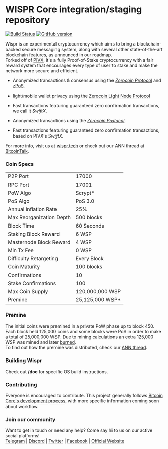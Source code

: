 WISPR Core integration/staging repository
=====================================

[![Build Status](https://travis-ci.org/WisprProject/core.svg?branch=master)](https://travis-ci.org/WisprProject/core) [![GitHub version](https://badge.fury.io/gh/WisprProject%2Fcore.svg)](https://badge.fury.io/gh/WisprProject%2core)

Wispr is an experimental cryptocurrency which aims to bring a blockchain-backed secure messaging system, along with several other state-of-the-art blockchain features, as announced in our roadmap.<br>
Forked off of [PIVX](https://github.com/PIVX-Project/PIVX), it's a fully Proof-of-Stake cryptocurrency with a fair reward system that encourages every type of user to stake and make the network more secure and efficient.
- Anonymized transactions & consensus using the [_Zerocoin Protocol_](http://www.wispr.org/zwsp) and [zPoS](https://wispr.org/zpos/).
- light/mobile wallet privacy using the [Zerocoin Light Node Protocol](https://wispr.org/wp-content/uploads/2018/11/Zerocoin_Light_Node_Protocol.pdf)
- Fast transactions featuring guaranteed zero confirmation transactions, we call it _SwiftX_.

- Anonymized transactions using the [_Zerocoin Protocol_](https://en.wikipedia.org/wiki/Zerocoin_protocol).
- Fast transactions featuring guaranteed zero confirmation transactions, based on PIVX's _SwiftX_.

For more info, visit us at [wispr.tech](http://wispr.tech) or check out our ANN thread at [BitcoinTalk](https://bitcointalk.org/index.php?topic=4481839).

### Coin Specs

<table>
<tr><td>P2P Port</td><td>17000</td></tr>
<tr><td>RPC Port</td><td>17001</td></tr>
<tr><td>PoW Algo</td><td>Scrypt*</td></tr>
<tr><td>PoS Algo</td><td>PoS 3.0</td></tr>
<tr><td>Annual Inflation Rate</td><td>25%</td></tr>
<tr><td>Max Reorganization Depth</td><td>500 blocks</td></tr>
<tr><td>Block Time</td><td>60 Seconds</td></tr>
<tr><td>Staking Block Reward</td><td>6 WSP</td></tr>
<tr><td>Masternode Block Reward</td><td>4 WSP</td></tr>
<tr><td>Min Tx Fee</td><td>0 WSP</td></tr>
<tr><td>Difficulty Retargeting</td><td>Every Block</td></tr>
<tr><td>Coin Maturity</td><td>100 blocks</td></tr>
<tr><td>Confirmations</td><td>10</td></tr>
<tr><td>Stake Confirmations</td><td>100</td></tr>
<tr><td>Max Coin Supply</td><td>120,000,000 WSP</td></tr>
<tr><td>Premine</td><td>25,125,000 WSP*</td></tr>
</table>

### Premine
The initial coins were premined in a private PoW phase up to block 450. Each block held 125,000 coins and some blocks were PoS in order to make a total of 25,000,000 WSP. Due to mining calculations an extra 125,000 WSP was mined and later [burned](https://explorer.wispr.tech/tx/ccabff166654a078da5cda2aa758e1f801f14e8886c8b2fcc9e2d32126755fb9).<br>
To find out how the premine was distributed, check our [ANN thread](https://bitcointalk.org/index.php?topic=2561885).

### Building Wispr
Check out <b>/doc</b> for specific OS build instructions.

### Contributing
Everyone is encouraged to contribute. This project generally follows [Bitcoin Core's development process](https://github.com/bitcoin/bitcoin/blob/master/CONTRIBUTING.md), with more specific information coming soon about workflow.

### Join our community
Want to get in touch or need any help? Come say hi to us on our active social platforms!<br>
[Telegram](https://t.me/wisprchat) | [Discord](https://discord.gg/c7dvEXt) | [Twitter](http://twitter.com/WisprTech/) | [Facebook](https://facebook.com/WisprTech) | [Official Website](https://wispr.tech/)
